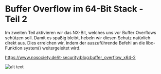 # Buffer Overflow im 64-Bit Stack - Teil 2

Im zweiten Teil aktivieren wir das NX-Bit, welches uns vor Buffer Overflows schützen soll. Damit es spaßig bleibt, hebeln wir diesen Schutz natürlich direkt aus. Dies erreichen wir, indem der auszuführende Befehl an die libc-Funktion system() weitergeleitet wird.

https://www.nosociety.de/it-security:blog:buffer_overflow_x64-2

![alt text](https://www.nosociety.de/_media/it-security:blog:bof64-2.jpg "Logo Title Text 1")
